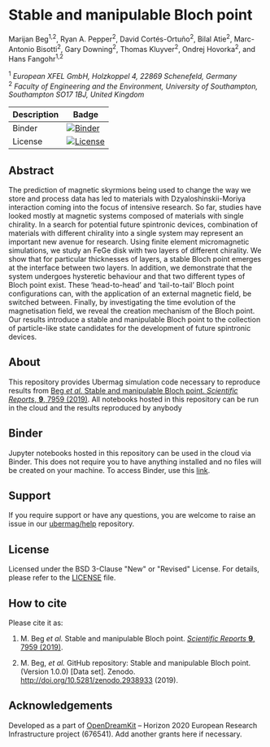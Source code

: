 # Stable and manipulable Bloch point
Marijan Beg<sup>1,2</sup>, Ryan A. Pepper<sup>2</sup>, David Cortés-Ortuño<sup>2</sup>, Bilal Atie<sup>2</sup>, Marc-Antonio Bisotti<sup>2</sup>, Gary Downing<sup>2</sup>, Thomas Kluyver<sup>2</sup>, Ondrej Hovorka<sup>2</sup>, and Hans Fangohr<sup>1,2</sup> 

<sup>1</sup> *European XFEL GmbH, Holzkoppel 4, 22869 Schenefeld, Germany*  
<sup>2</sup> *Faculty of Engineering and the Environment, University of Southampton, Southampton SO17 1BJ, United Kingdom*  

| Description | Badge |
| --- | --- |
| Binder | [![Binder](https://mybinder.org/badge_logo.svg)](https://mybinder.org/v2/gh/reproducible-micromagnetics/2019-stable-and-manipulable-bloch-point/master?filepath=index.ipynb) |
| License | [![License](https://img.shields.io/badge/License-BSD%203--Clause-blue.svg)](https://opensource.org/licenses/BSD-3-Clause) |

## Abstract

The prediction of magnetic skyrmions being used to change the way we store and process data has led to materials with Dzyaloshinskii-Moriya interaction coming into the focus of intensive research. So far, studies have looked mostly at magnetic systems composed of materials with single chirality. In a search for potential future spintronic devices, combination of materials with different chirality into a single system may represent an important new avenue for research. Using finite element micromagnetic simulations, we study an FeGe disk with two layers of different chirality. We show that for particular thicknesses of layers, a stable Bloch point emerges at the interface between two layers. In addition, we demonstrate that the system undergoes hysteretic behaviour and that two different types of Bloch point exist. These ‘head-to-head’ and ‘tail-to-tail’ Bloch point configurations can, with the application of an external magnetic field, be switched between. Finally, by investigating the time evolution of the magnetisation field, we reveal the creation mechanism of the Bloch point. Our results introduce a stable and manipulable Bloch point to the collection of particle-like state candidates for the development of future spintronic devices.

## About

This repository provides Ubermag simulation code necessary to reproduce results from [Beg *et al.* Stable and manipulable Bloch point. *Scientific Reports*, **9**, 7959 (2019)](https://doi.org/10.1038/s41598-019-44462-2). All notebooks hosted in this repository can be run in the cloud and the results reproduced by anybody

## Binder

Jupyter notebooks hosted in this repository can be used in the cloud via Binder. This does not require you to have anything installed and no files will be created on your machine. To access Binder, use this [link](https://mybinder.org/v2/gh/reproducible-micromagnetics/2019-stable-and-manipulable-bloch-point/master?filepath=index.ipynb).

## Support

If you require support or have any questions, you are welcome to raise an issue in our [ubermag/help](https://github.com/ubermag/help) repository.

## License

Licensed under the BSD 3-Clause "New" or "Revised" License. For details, please refer to the [LICENSE](LICENSE) file.

## How to cite

Please cite it as:

1. M. Beg *et al.* Stable and manipulable Bloch point. [*Scientific Reports* **9**, 7959 (2019)](https://www.nature.com/articles/s41598-019-44462-2).

2. M. Beg, *et al.* GitHub repository: Stable and manipulable Bloch point. (Version 1.0.0) [Data set]. Zenodo. http://doi.org/10.5281/zenodo.2938933 (2019).

## Acknowledgements

Developed as a part of [OpenDreamKit](http://opendreamkit.org/) – Horizon 2020 European Research Infrastructure project (676541). Add another grants here if necessary.

